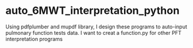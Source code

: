 # auto_6MWT_interpretation_python
Using pdfplumber and mupdf library, I design these programs to auto-input pulmonary function tests data.
I want to creat a function.py for other PFT interpretation programs
